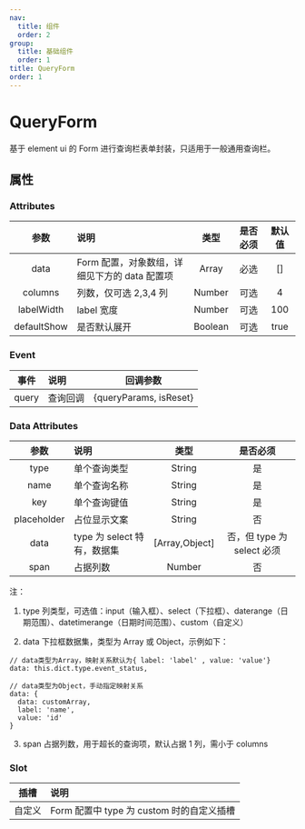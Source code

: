 ```yaml
---
nav:
  title: 组件
  order: 2
group:
  title: 基础组件
  order: 1
title: QueryForm
order: 1
---
```


# QueryForm

基于 element ui 的 Form 进行查询栏表单封装，只适用于一般通用查询栏。

## 属性

### Attributes

|    参数     | 说明                                          |  类型   | 是否必须 | 默认值 |
| :---------: | :-------------------------------------------- | :-----: | :------: | :----: |
|    data     | Form 配置，对象数组，详细见下方的 data 配置项 |  Array  |   必选   |   []   |
|   columns   | 列数，仅可选 2,3,4 列                         | Number  |   可选   |   4    |
| labelWidth  | label 宽度                                    | Number  |   可选   |  100   |
| defaultShow | 是否默认展开                                  | Boolean |   可选   |  true  |

### Event

| 事件  | 说明     |        回调参数        |
| :---: | :------- | :--------------------: |
| query | 查询回调 | {queryParams, isReset} |

### Data Attributes

|    参数     | 说明                        |      类型      |          是否必须          |
| :---------: | :-------------------------- | :------------: | :------------------------: |
|    type     | 单个查询类型                |     String     |             是             |
|    name     | 单个查询名称                |     String     |             是             |
|     key     | 单个查询键值                |     String     |             是             |
| placeholder | 占位显示文案                |     String     |             否             |
|    data     | type 为 select 特有，数据集 | [Array,Object] | 否，但 type 为 select 必须 |
|    span     | 占据列数                    |     Number     |             否             |

注：

1. type
   列类型，可选值：input（输入框）、select（下拉框）、daterange（日期范围）、datetimerange（日期时间范围）、custom（自定义）

2. data
   下拉框数据集，类型为 Array 或 Object，示例如下：

```
// data类型为Array，映射关系默认为{ label: 'label' , value: 'value'}
data: this.dict.type.event_status,

// data类型为Object，手动指定映射关系
data: {
  data: customArray,
  label: 'name',
  value: 'id'
}

```

3. span
   占据列数，用于超长的查询项，默认占据 1 列，需小于 columns

### Slot

|  插槽  | 说明                                      |
| :----: | :---------------------------------------- |
| 自定义 | Form 配置中 type 为 custom 时的自定义插槽 |
